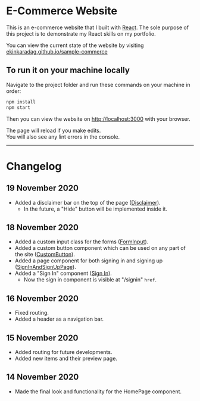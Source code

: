 # E-Commerce Website

This is an e-commerce website that I built with [React](https://reactjs.org/). The sole purpose of this project is to demonstrate my React skills on my portfolio.

You can view the current state of the website by visiting [ekinkaradag.github.io/sample-commerce](https://ekinkaradag.github.io/sample-ecommerce)

## To run it on your machine locally

Navigate to the project folder and run these commands on your machine in order:

```bash
npm install
npm start
```

Then you can view the website on [http://localhost:3000](http://localhost:3000) with your browser.

The page will reload if you make edits.\
You will also see any lint errors in the console.

---

# Changelog

## 19 November 2020

- Added a disclaimer bar on the top of the page ([Disclaimer](src/components/disclaimer/)).
    - In the future, a "Hide" button will be implemented inside it.

## 18 November 2020

- Added a custom input class for the forms ([FormInput](src/components/form-input/)).
- Added a custom button component which can be used on any part of the site ([CustomButton](src/components/custom-button/)).
- Added a page component for both signing in and signing up ([SignInAndSignUpPage](src/pages/sign-in-and-sign-up)).
- Added a "Sign In" component ([Sign In](src/components/sign-in)).
    - Now the sign in component is visible at "/signin" <code>href</code>.
    

## 16 November 2020

- Fixed routing.
- Added a header as a navigation bar.

## 15 November 2020

- Added routing for future developments.
- Added new items and their preview page.

## 14 November 2020

- Made the final look and functionality for the HomePage component.
